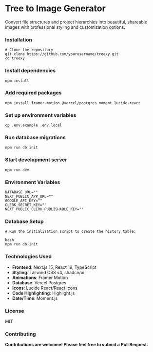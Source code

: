 # Tree to Image Generator

Convert file structures and project hierarchies into beautiful, shareable images with professional styling and customization options.

### Installation

```
# Clone the repository
git clone https://github.com/yourusername/treexy.git
cd treexy
```

### Install dependencies
```npm install```

### Add required packages
```npm install framer-motion @vercel/postgres moment lucide-react```

### Set up environment variables
```cp .env.example .env.local ```

### Run database migrations
```npm run db:init```

### Start development server
```npm run dev```

### Environment Variables

```env
DATABASE_URL="" 
NEXT_PUBLIC_APP_URL=""
GOOGLE_API_KEY=""
CLERK_SECRET_KEY="" 
NEXT_PUBLIC_CLERK_PUBLISHABLE_KEY=""
```

### Database Setup

```
# Run the initialization script to create the history table:

bash
npm run db:init
```

### Technologies Used

- **Frontend**: Next.js 15, React 19, TypeScript
- **Styling**: Tailwind CSS v4, shadcn/ui
- **Animations**: Framer Motion
- **Database**: Vercel Postgres
- **Icons**: Lucide React/React Icons
- **Code Highlighting**: Highlight.js
- **Date/Time**: Moment.js

### License

MIT

### Contributing

<b>Contributions are welcome! Please feel free to submit a Pull Request.</b>

